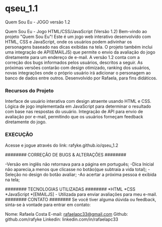 # qseu_1.1
Quem Sou Eu - JOGO versão 1.2

Quem Sou Eu - Jogo HTML/CSS/JavaScript (Versão 1.2)
Bem-vindo ao projeto "Quem Sou Eu"! Este é um jogo web interativo desenvolvido com HTML, CSS e JavaScript, onde os usuários podem adivinhar os personagens baseado nas dicas exibidas na tela.
 O projeto também inclui uma integração de API(EMAILJS) que permite o envio da avaliação do jogo diretamente para um endereço de e-mail.
A versão 1.2 conta com a correção dos bugs informados pelos usuários, descritos a seguir.
As próximas versões contarão com design otimizado, ranking dos usuários, novas integrações onde o próprio usuário irá adicionar o personagem ao banco de dados entre outros. Desenvolvido por Rafaela, para fins didáticos.

### Recursos do Projeto

Interface de usuário interativa com design atraente usando HTML e CSS.
Lógica de jogo implementada em JavaScript para determinar o resultado com base nas respostas do usuário.
Integração de API para envio de avaliação por e-mail, permitindo que os usuários forneçam feedback diretamente do jogo.

### EXECUÇÃO
Acesse e jogue através do link: rafyke.github.io/qseu_1.2

######## CORREÇÃO DE BUGS & ALTERAÇÕES ######## 

-Versão em inglês não retornava para a página em português;
-Dica Inicial não aparecia,a menos que clicasse no botão(que subtraía a vida total);
-Seleção no design do botão avaliar;
-Ao acertar a próxima pessoa é exibida na tela;

######## TECNOLOGIAS UTILIZADAS ######## 
*HTML
*CSS
*JavaScript
*[EMAILJS] - Utilizada para enviar avaliações para meu e-mail.
######## CONTATO ######## 
Se você tiver alguma dúvida ou feedback, sinta-se à vontade para entrar em contato:

Nome: Rafaela Costa
E-mail: rafaelapc33@gmail.com
Github: github.com/rafyke
Linkedin: linkedin.com/in/rafaelapc33
